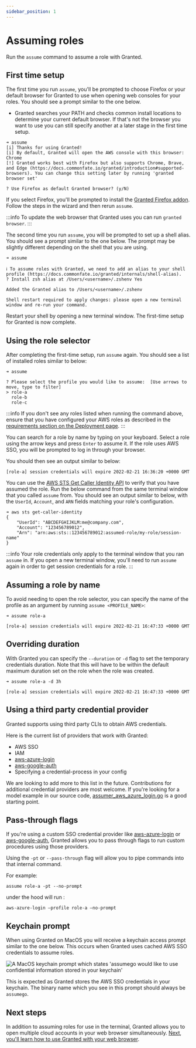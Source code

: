 ```yaml
---
sidebar_position: 1
---
```


# Assuming roles

Run the `assume` command to assume a role with Granted.

## First time setup

The first time you run `assume`, you'll be prompted to choose Firefox or your default browser for Granted to use when opening web consoles for your roles. You should see a prompt similar to the one below.

- Granted searches your PATH and checks common install locations to determine your current default browser. If that's not the browser you want to use you can still specify another at a later stage in the first time setup.

```
➜ assume
[i] Thanks for using Granted!
[i] By default, Granted will open the AWS console with this browser: Chrome
[!] Granted works best with Firefox but also supports Chrome, Brave, and Edge (https://docs.commonfate.io/granted/introduction#supported-browsers). You can change this setting later by running 'granted browser set'

? Use Firefox as default Granted browser? (y/N)
```

If you select Firefox, you'll be prompted to install the [Granted Firefox addon](https://addons.mozilla.org/en-GB/firefox/addon/granted/). Follow the steps in the wizard and then rerun `assume`.

:::info
To update the web browser that Granted uses you can run `granted browser`.
:::

The second time you run `assume`, you will be prompted to set up a shell alias. You should see a prompt similar to the one below. The prompt may be slightly different depending on the shell that you are using.

```
➜ assume

ℹ️ To assume roles with Granted, we need to add an alias to your shell profile (https://docs.commonfate.io/granted/internals/shell-alias).
? Install zsh alias at /Users/<username>/.zshenv Yes

Added the Granted alias to /Users/<username>/.zshenv

Shell restart required to apply changes: please open a new terminal window and re-run your command.
```

Restart your shell by opening a new terminal window. The first-time setup for Granted is now complete.

## Using the role selector

After completing the first-time setup, run `assume` again. You should see a list of installed roles similar to below:

```
➜ assume

? Please select the profile you would like to assume:  [Use arrows to move, type to filter]
> role-a
  role-b
  role-c
```

:::info
If you don't see any roles listed when running the command above, ensure that you have configured your AWS roles as described in the [requirements section on the Deployment page](/granted/deploying-granted#requirements).
:::

You can search for a role by name by typing on your keyboard. Select a role using the arrow keys and press `Enter` to assume it. If the role uses AWS SSO, you will be prompted to log in through your browser.

You should then see an output similar to below:

```
[role-a] session credentials will expire 2022-02-21 16:36:20 +0000 GMT
```

You can use the [AWS STS Get Caller Identity API](https://docs.aws.amazon.com/cli/latest/reference/sts/get-caller-identity.html) to verify that you have assumed the role. Run the below command from the same terminal window that you called `assume` from. You should see an output similar to below, with the `UserId`, `Account`, and `ARN` fields matching your role's configuration.

```
➜ aws sts get-caller-identity
{
    "UserId": "ABCDEFGHIJKLM:me@company.com",
    "Account": "123456789012",
    "Arn": "arn:aws:sts::123456789012:assumed-role/my-role/session-name"
}
```

:::info
Your role credentials only apply to the terminal window that you ran `assume` in. If you open a new terminal window, you'll need to run `assume` again in order to get session credentials for a role.
:::

## Assuming a role by name

To avoid needing to open the role selector, you can specify the name of the profile as an argument by running `assume <PROFILE_NAME>`:

```
➜ assume role-a

[role-a] session credentials will expire 2022-02-21 16:47:33 +0000 GMT
```

## Overriding duration

With Granted you can specify the `--duration` or `-d` flag to set the temporary credentials duration. Note that this will have to be within the default maximum duration set on the role when the role was created.

```
➜ assume role-a -d 3h

[role-a] session credentials will expire 2022-02-21 16:47:33 +0000 GMT
```

## Using a third party credential provider

Granted supports using third party CLIs to obtain AWS credentials.

Here is the current list of providers that work with Granted:

- AWS SSO
- IAM
- [aws-azure-login](https://github.com/sportradar/aws-azure-login)
- [aws-google-auth](https://github.com/cevoaustralia/aws-google-auth)
- Specifying a credential-process in your config

We are looking to add more to this list in the future. Contributions for additional credential providers are most welcome. If you're looking for a model example in our source code, [assumer_aws_azure_login.go](https://github.com/common-fate/granted/blob/eb7221d4e69472bf1c8a7171d930ff0cab37290d/pkg/cfaws/assumer_aws_azure_login.go) is a good starting point.

## Pass-through flags

If you're using a custom SSO credential provider like [aws-azure-login](https://github.com/sportradar/aws-azure-login) or [aws-google-auth](https://github.com/cevoaustralia/aws-google-auth), Granted allows you to pass through flags to run custom procedures using those providers.

Using the `-pt` or `--pass-through` flag will allow you to pipe commands into that internal command.

For example:

```
assume role-a -pt --no-prompt
```

under the hood will run :

```
aws-azure-login —profile role-a —no-prompt
```

## Keychain prompt

When using Granted on MacOS you will receive a keychain access prompt similar to the one below. This occurs when Granted uses cached AWS SSO credentials to assume roles.

![A MacOS keychain prompt which states 'assumego would like to use confidential information stored in your keychain'](/img/keychain-prompt.png)

This is expected as Granted stores the AWS SSO credentials in your keychain. The binary name which you see in this prompt should always be `assumego`.

## Next steps

In addition to assuming roles for use in the terminal, Granted allows you to open multiple cloud accounts in your web browser simultaneously. [Next, you'll learn how to use Granted with your web browser](/granted/usage/console).

